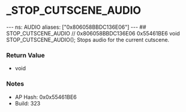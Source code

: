 # _STOP_CUTSCENE_AUDIO

--- ns: AUDIO aliases: ["0x806058BBDC136E06"] --- ## STOP_CUTSCENE_AUDIO  // 0x806058BBDC136E06 0x55461BE6 void STOP_CUTSCENE_AUDIO();  Stops audio for the current cutscene.

### Return Value
* void

### Notes
* AP Hash: 0x0x55461BE6
* Build: 323

